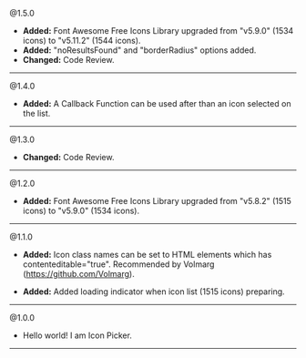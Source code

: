 @1.5.0
* **Added:** Font Awesome Free Icons Library upgraded from "v5.9.0" (1534 icons) to "v5.11.2" (1544 icons).
* **Added:** "noResultsFound" and "borderRadius" options added.
* **Changed:** Code Review.

-----

@1.4.0
* **Added:** A Callback Function can be used after than an icon selected on the list.

-----

@1.3.0
* **Changed:** Code Review.

-----

@1.2.0
* **Added:** Font Awesome Free Icons Library upgraded from "v5.8.2" (1515 icons) to "v5.9.0" (1534 icons).

-----

@1.1.0
* **Added:** Icon class names can be set to HTML elements which has contenteditable="true". Recommended by Volmarg (https://github.com/Volmarg).

* **Added:** Added loading indicator when icon list (1515 icons) preparing.

-----

@1.0.0
* Hello world! I am Icon Picker.

-----